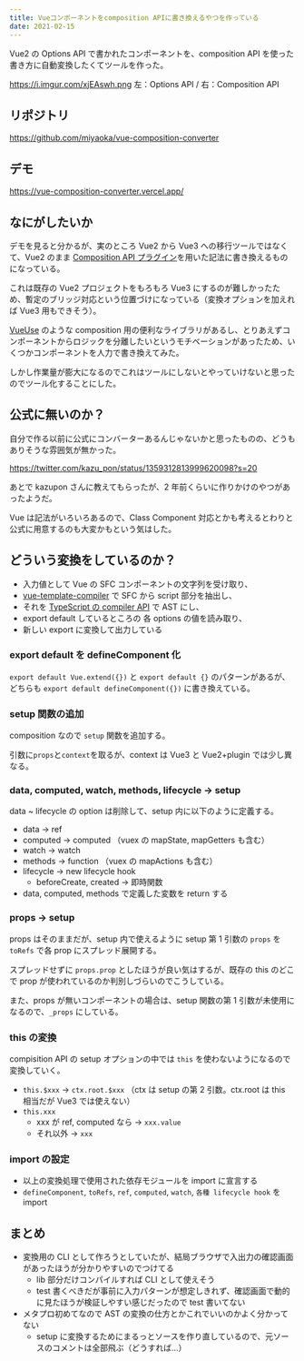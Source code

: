 ```yaml
---
title: Vueコンポーネントをcomposition APIに書き換えるやつを作っている
date: 2021-02-15
---
```


Vue2 の Options API で書かれたコンポーネントを、composition API を使った書き方に自動変換したくてツールを作った。

https://i.imgur.com/xjEAswh.png
左：Options API / 右：Composition API

## リポジトリ

https://github.com/miyaoka/vue-composition-converter

## デモ

https://vue-composition-converter.vercel.app/

## なにがしたいか

デモを見ると分かるが、実のところ Vue2 から Vue3 への移行ツールではなくて、Vue2 のまま [Composition API プラグイン](https://github.com/vuejs/composition-api)を用いた記法に書き換えるものになっている。

これは既存の Vue2 プロジェクトをもろもろ Vue3 にするのが難しかったため、暫定のブリッジ対応という位置づけになっている（変換オプションを加えれば Vue3 用もできそう）。

[VueUse](https://vueuse.js.org/) のような composition 用の便利なライブラリがあるし、とりあえずコンポーネントからロジックを分離したいというモチベーションがあったため、いくつかコンポーネントを人力で書き換えてみた。

しかし作業量が膨大になるのでこれはツールにしないとやっていけないと思ったのでツール化することにした。

## 公式に無いのか？

自分で作る以前に公式にコンバーターあるんじゃないかと思ったものの、どうもありそうな雰囲気が無かった。

https://twitter.com/kazu_pon/status/1359312813999620098?s=20

あとで kazupon さんに教えてもらったが、2 年前くらいに作りかけのやつがあったようだ。

Vue は記法がいろいろあるので、Class Component 対応とかも考えるとわりと公式に用意するのも大変かもという気はした。

## どういう変換をしているのか？

- 入力値として Vue の SFC コンポーネントの文字列を受け取り、
- [vue-template-compiler](https://github.com/vuejs/vue/tree/dev/packages/vue-template-compiler) で SFC から script 部分を抽出し、
- それを [TypeScript の compiler API](https://github.com/microsoft/TypeScript/wiki/Using-the-Compiler-API) で AST にし、
- export default しているところの 各 options の値を読み取り、
- 新しい export に変換して出力している

### export default を defineComponent 化

`export default Vue.extend({})` と `export default {}` のパターンがあるが、どちらも `export default defineComponent({})` に書き換えている。

### setup 関数の追加

composition なので `setup` 関数を追加する。

引数に`props`と`context`を取るが、context は Vue3 と Vue2+plugin では少し異なる。

### data, computed, watch, methods, lifecycle -> setup

data ~ lifecycle の option は削除して、setup 内に以下のように定義する。

- data -> ref
- computed -> computed （vuex の mapState, mapGetters も含む）
- watch -> watch
- methods -> function （vuex の mapActions も含む）
- lifecycle -> new lifecycle hook
  - beforeCreate, created -> 即時関数
- data, computed, methods で定義した変数を return する

### props -> setup

props はそのままだが、setup 内で使えるように setup 第 1 引数の `props` を `toRefs` で各 prop にスプレッド展開する。

スプレッドせずに `props.prop` としたほうが良い気はするが、既存の this のどこで prop が使われているのか判別しづらいのでこうしている。

また、props が無いコンポーネントの場合は、setup 関数の第 1 引数が未使用になるので、`_props` にしている。

### this の変換

compisition API の setup オプションの中では `this` を使わないようになるので変換していく。

- `this.$xxx` -> `ctx.root.$xxx` （ctx は setup の第 2 引数。ctx.root は this 相当だが Vue3 では使えない）
- `this.xxx`
  - xxx が ref, computed なら -> `xxx.value`
  - それ以外 -> `xxx`

### import の設定

- 以上の変換処理で使用された依存モジュールを import に宣言する
- `defineComponent`, `toRefs`, `ref`, `computed`, `watch`, `各種 lifecycle hook` を import

## まとめ

- 変換用の CLI として作ろうとしていたが、結局ブラウザで入出力の確認画面があったほうが分かりやすいのでつけてる
  - lib 部分だけコンパイルすれば CLI として使えそう
  - test 書くべきだが事前に入力パターンが想定しきれず、確認画面で動的に見たほうが検証しやすい感じだったので test 書いてない
- メタプロ初めてなので AST の変換の仕方とかこれでいいのかよく分かってない
  - setup に変換するためにまるっとソースを作り直しているので、元ソースのコメントは全部飛ぶ（どうすれば…）
